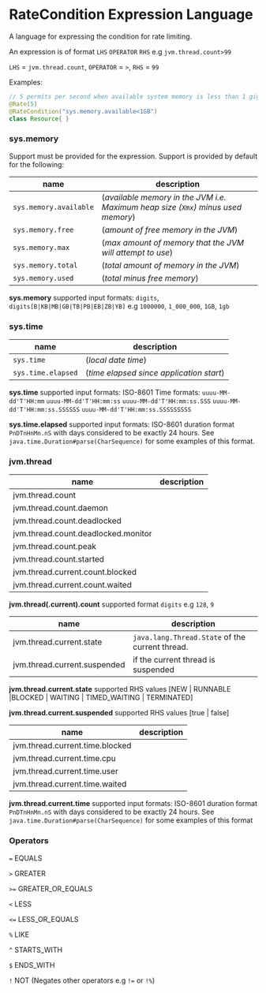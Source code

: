 # RateCondition Expression Language

A language for expressing the condition for rate limiting.

An expression is of format `LHS` `OPERATOR` `RHS` e.g `jvm.thread.count>99`

`LHS` = `jvm.thread.count`,
`OPERATOR` = `>`,
`RHS` = `99`

Examples:

```java
// 5 permits per second when available system memory is less than 1 giga byte
@Rate(5)
@RateCondition("sys.memory.available<1GB")
class Resource{ }
```

### sys.memory

Support must be provided for the expression. Support is provided by default for the following:

name                   | description
-----------------------|------------
`sys.memory.available` | (_available memory in the JVM i.e. Maximum heap size (`Xmx`) minus used memory_)
`sys.memory.free`      |(_amount of free memory in the JVM_)
`sys.memory.max`       |(_max amount of memory that the JVM will attempt to use_)
`sys.memory.total`     |(_total amount of memory in the JVM_)
`sys.memory.used`      |(_total minus free memory_)

__sys.memory__ supported input formats: `digits`, `digits[B|KB|MB|GB|TB|PB|EB|ZB|YB]` 
e.g `1000000`, `1_000_000`, `1GB`, `1gb`

### sys.time

name               | description
-------------------|------------
`sys.time`         | (_local date time_)
`sys.time.elapsed` |(_time elapsed since application start_)

__sys.time__ supported input formats: ISO-8601 Time formats:
`uuuu-MM-dd'T'HH:mm`
`uuuu-MM-dd'T'HH:mm:ss`
`uuuu-MM-dd'T'HH:mm:ss.SSS`
`uuuu-MM-dd'T'HH:mm:ss.SSSSSS`
`uuuu-MM-dd'T'HH:mm:ss.SSSSSSSSS`

__sys.time.elapsed__ supported input formats: ISO-8601 duration format `PnDTnHnMn.nS` with days 
considered to be exactly 24 hours. See `java.time.Duration#parse(CharSequence)` for some 
examples of this format.

### jvm.thread

name                                | description
------------------------------------|----------------
jvm.thread.count                    |
jvm.thread.count.daemon             |
jvm.thread.count.deadlocked         |
jvm.thread.count.deadlocked.monitor |
jvm.thread.count.peak               |
jvm.thread.count.started            |
jvm.thread.current.count.blocked    |
jvm.thread.current.count.waited     |

__jvm.thread(.current).count__ supported format `digits` e.g `128`, `9`

name                                | description
------------------------------------|----------------
jvm.thread.current.state            | `java.lang.Thread.State` of the current thread.
jvm.thread.current.suspended        | if the current thread is suspended

__jvm.thread.current.state__ supported RHS values [NEW | RUNNABLE |BLOCKED | WAITING | TIMED_WAITING | TERMINATED]

__jvm.thread.current.suspended__ supported RHS values [true | false]

name                                | description
------------------------------------|----------------
jvm.thread.current.time.blocked     |
jvm.thread.current.time.cpu         |
jvm.thread.current.time.user        |
jvm.thread.current.time.waited      |

__jvm.thread.current.time__ supported input formats: ISO-8601 duration format `PnDTnHnMn.nS` with days
considered to be exactly 24 hours. See `java.time.Duration#parse(CharSequence)` for some
examples of this format 


### Operators

`=`  EQUALS

`>`  GREATER

`>=` GREATER_OR_EQUALS

`<`  LESS

`<=` LESS_OR_EQUALS

`%`  LIKE

`^`  STARTS_WITH

`$`  ENDS_WITH

`!`  NOT (Negates other operators e.g `!=` or `!%`)




 
